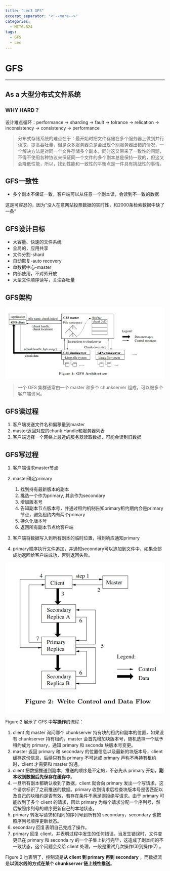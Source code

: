 ```yaml
---
title: "Lec3 GFS"
excerpt_separator: "<!--more-->"
categories:
  - MIT6.824
tags:
  - GFS
  - Lec
---
```


# GFS

------

## As a 大型分布式文件系统

### WHY HARD？

设计难点循环：performance -> sharding -> fault -> tolrance -> relication -> inconsistency -> consistency -> performance

> 分布式存储系统的难点在于：最开始时把文件存储在多个服务器上做到并行读取，提高吞吐量，但是众多服务器总是会出现个别服务器出错的情况，一个解决方法是对同一个文件存储多个副本，同时这又带来了一致性的问题，不得不使用各种协议来保证同一个文件的多个副本总是保持一致的，但这又会降低性能，所以，找到性能和一致性的平衡点是一件具有挑战性的事情。
<!--more-->
## GFS一致性

- 多个副本不保证一致，客户端可以从任意一个副本读，会读到不一致的数据

这是可容忍的，因为“没人在意网站投票数据的实时性，和2000条检索数据中缺了一条”

## GFS设计目标

- 大容量、快速的文件系统
- 全局的，应用共享
- 文件分割-shard
- 自动恢复-auto recovery
- 单数据中心-master
- 内部使用，不对外开放
- 大型文件顺序读写，关注吞吐量

## GFS架构

![GFS Architecture](./assets/GFS-Architecture.jpeg)

>一个 GFS 集群通常由一个 master 和多个 chunkserver 组成，可以被多个客户端访问。

## GFS读过程

1. 客户端发送文件名和偏移量到master
2. master返回对应的chunk Handle和服务器列表
3. 客户端选择一个网络上最近的服务器读取数据，可能会读到旧数据

## GFS写过程

1. 客户端请求master节点
2. master确定primary
   1. 找到持有最新版本的副本
   2. 挑选一个作为primary, 其余作为secondary
   3. 增加版本号
   4. 告知副本节点版本号，并通过租约机制告知primary租约期内会是primary节点，避免租约内有两个primary
   5. 持久化版本号
   6. 返回所有副本节点给客户端

3. 客户端将数据写入到所有副本的临时位置，得到响应通知primary
4. primary顺序执行文件追加，并通知secondary可以追加到文件中，如果全部成功返回给客户端成功，否则返回失败。

![Write Control and Data Flow](./assets/Write-Control-and-Data-Flow.png)

Figure 2 展示了 GFS 中**写操作**的流程：

1. client 向 master 询问哪个 chunkserver 持有块的租约和副本的位置，如果没有 chunkserver 持有租约，master 会首先增加块版本号，随机选择一个赋予租约成为 primary，通知 primary 和 seconda 块版本号变更。
2. master 返回 primary 和 secondary 的位置信息以及最新的块版本号，client 缓存这份信息，后续只有当 primary 不可达或 primary 声称不再持有租约时，client 才需要和 master 沟通。
3. client 把数据推送到副本，推送的顺序是不定的，不必先从 primary 开始，**副本收到数据后先保存在缓存中**。
4. 一旦所有副本都确认收到了数据，client 就会向 primary 发出一个写请求，这个请求标识了之前推送的数据。primary 收到请求后检查块版本号是否匹配以及自己的块租约是否有效，若存在条件不满足则拒绝写请求。由于 primary 可能收到了多个 client 的请求，因此 primary 为每个请求分配一个序列号，然后按照序列号的顺序更新自己的本地状态。
5. primary 转发写请求和相同的序列号到所有的 secondary，secondary 也按照序列号顺序更新状态。
6. secondary 回复表明自己完成了操作。
7. primary 回复 client，并表明过程中发生的任何错误。当发生错误时，文件变更已在 primary 和 seconda ry 的一个子集上执行完毕，这造成了副本间的不一致状态，这个问题会交给 client 处理，一般是重试几次操作(3)到操作(7) 。

Figure 2 也表明了，控制流是**从 client 到 primary 再到 secondary** ，而数据流是**以流水线的方式在某个 chunkserver 链上线性推送**。